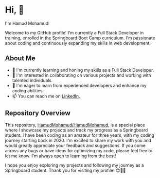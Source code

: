 # Hi, 👋
I'm Hamud Mohamud! 

Welcome to my GitHub profile! I'm currently a Full Stack Developer in training, enrolled in the Springboard Boot Camp curriculum. I'm passionate about coding and continuously expanding my skills in web development.

## About Me


- 🌱 I'm currently learning and honing my skills as a Full Stack Developer.
- 👀 I'm interested in collaborating on various projects and working with talented individuals.
- 💞️ I'm eager to learn from experienced developers and enhance my coding abilities.
- 📫 You can reach me on [LinkedIn](https://www.linkedin.com/in/hamudmohamud).

## Repository Overview

This repository, [HamudMohamud/HamudMohamud](https://github.com/HamudMohamud/HamudMohamud), is a special place where I showcase my projects and track my progress as a Springboard student. I have been coding as an amateur for three years, with my coding journey starting back in 2020. I'm excited to share my work with you and would greatly appreciate your feedback and suggestions. If you come across any bugs or have ideas for optimizing my code, please feel free to let me know. I'm always open to learning from the best!

I hope you enjoy exploring my projects and following my journey as a Springboard student. Thank you for visiting my profile! 😊🙏🏾
